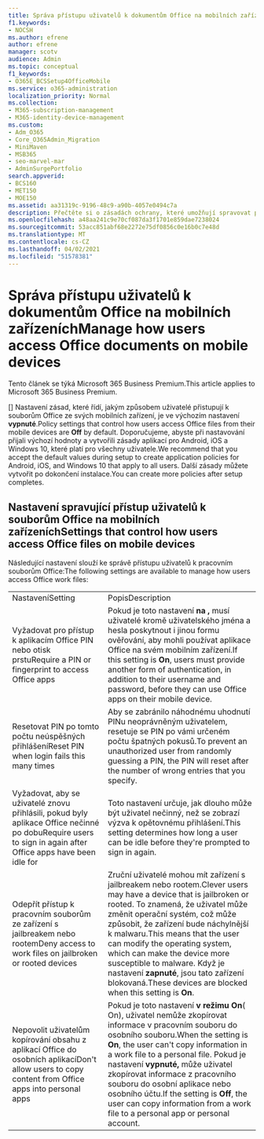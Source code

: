 ```yaml
---
title: Správa přístupu uživatelů k dokumentům Office na mobilních zařízeních
f1.keywords:
- NOCSH
ms.author: efrene
author: efrene
manager: scotv
audience: Admin
ms.topic: conceptual
f1_keywords:
- O365E_BCSSetup4OfficeMobile
ms.service: o365-administration
localization_priority: Normal
ms.collection:
- M365-subscription-management
- M365-identity-device-management
ms.custom:
- Adm_O365
- Core_O365Admin_Migration
- MiniMaven
- MSB365
- seo-marvel-mar
- AdminSurgePortfolio
search.appverid:
- BCS160
- MET150
- MOE150
ms.assetid: aa31319c-9196-48c9-a90b-4057e0494c7a
description: Přečtěte si o zásadách ochrany, které umožňují spravovat přístup uživatelů k aplikacím Office a pracovním souborům z mobilních zařízení.
ms.openlocfilehash: a48aa241c9e70cf087da3f1701e859dae7238024
ms.sourcegitcommit: 53acc851abf68e2272e75df0856c0e16b0c7e48d
ms.translationtype: MT
ms.contentlocale: cs-CZ
ms.lasthandoff: 04/02/2021
ms.locfileid: "51578381"
---
```

# <a name="manage-how-users-access-office-documents-on-mobile-devices"></a><span data-ttu-id="0815f-103">Správa přístupu uživatelů k dokumentům Office na mobilních zařízeních</span><span class="sxs-lookup"><span data-stu-id="0815f-103">Manage how users access Office documents on mobile devices</span></span>

<span data-ttu-id="0815f-104">Tento článek se týká Microsoft 365 Business Premium.</span><span class="sxs-lookup"><span data-stu-id="0815f-104">This article applies to Microsoft 365 Business Premium.</span></span>

<span data-ttu-id="0815f-105">[] Nastavení zásad, které řídí, jakým způsobem uživatelé přistupují k souborům Office ze svých mobilních zařízení, je ve výchozím nastavení **vypnuté**.</span><span class="sxs-lookup"><span data-stu-id="0815f-105">Policy settings that control how users access Office files from their mobile devices are **Off** by default.</span></span> <span data-ttu-id="0815f-106">Doporučujeme, abyste při nastavování přijali výchozí hodnoty a vytvořili zásady aplikací pro Android, iOS a Windows 10, které platí pro všechny uživatele.</span><span class="sxs-lookup"><span data-stu-id="0815f-106">We recommend that you accept the default values during setup to create application policies for Android, iOS, and Windows 10 that apply to all users.</span></span> <span data-ttu-id="0815f-107">Další zásady můžete vytvořit po dokončení instalace.</span><span class="sxs-lookup"><span data-stu-id="0815f-107">You can create more policies after setup completes.</span></span> 
  
## <a name="settings-that-control-how-users-access-office-files-on-mobile-devices"></a><span data-ttu-id="0815f-108">Nastavení spravující přístup uživatelů k souborům Office na mobilních zařízeních</span><span class="sxs-lookup"><span data-stu-id="0815f-108">Settings that control how users access Office files on mobile devices</span></span>

<span data-ttu-id="0815f-109">Následující nastavení slouží ke správě přístupu uživatelů k pracovním souborům Office:</span><span class="sxs-lookup"><span data-stu-id="0815f-109">The following settings are available to manage how users access Office work files:</span></span>
  
|||
|:-----|:-----|
|<span data-ttu-id="0815f-110">Nastavení</span><span class="sxs-lookup"><span data-stu-id="0815f-110">Setting</span></span>  <br/> |<span data-ttu-id="0815f-111">Popis</span><span class="sxs-lookup"><span data-stu-id="0815f-111">Description</span></span>  <br/> |
|<span data-ttu-id="0815f-112">Vyžadovat pro přístup k aplikacím Office PIN nebo otisk prstu</span><span class="sxs-lookup"><span data-stu-id="0815f-112">Require a PIN or fingerprint to access Office apps</span></span>  <br/> |<span data-ttu-id="0815f-113">Pokud je toto nastavení **na ,** musí uživatelé kromě uživatelského jména a hesla poskytnout i jinou formu ověřování, aby mohli používat aplikace Office na svém mobilním zařízení.</span><span class="sxs-lookup"><span data-stu-id="0815f-113">If this setting is **On**, users must provide another form of authentication, in addition to their username and password, before they can use Office apps on their mobile device.</span></span>  <br/> |
|<span data-ttu-id="0815f-114">Resetovat PIN po tomto počtu neúspěšných přihlášení</span><span class="sxs-lookup"><span data-stu-id="0815f-114">Reset PIN when login fails this many times</span></span>  <br/> |<span data-ttu-id="0815f-115">Aby se zabránilo náhodnému uhodnutí PINu neoprávněným uživatelem, resetuje se PIN po vámi určeném počtu špatných pokusů.</span><span class="sxs-lookup"><span data-stu-id="0815f-115">To prevent an unauthorized user from randomly guessing a PIN, the PIN will reset after the number of wrong entries that you specify.</span></span>  <br/> |
|<span data-ttu-id="0815f-116">Vyžadovat, aby se uživatelé znovu přihlásili, pokud byly aplikace Office nečinné po dobu</span><span class="sxs-lookup"><span data-stu-id="0815f-116">Require users to sign in again after Office apps have been idle for</span></span>  <br/> |<span data-ttu-id="0815f-117">Toto nastavení určuje, jak dlouho může být uživatel nečinný, než se zobrazí výzva k opětovnému přihlášení.</span><span class="sxs-lookup"><span data-stu-id="0815f-117">This setting determines how long a user can be idle before they're prompted to sign in again.</span></span>  <br/> |
|<span data-ttu-id="0815f-118">Odepřít přístup k pracovním souborům ze zařízení s jailbreakem nebo rootem</span><span class="sxs-lookup"><span data-stu-id="0815f-118">Deny access to work files on jailbroken or rooted devices</span></span>  <br/> |<span data-ttu-id="0815f-119">Zruční uživatelé mohou mít zařízení s jailbreakem nebo rootem.</span><span class="sxs-lookup"><span data-stu-id="0815f-119">Clever users may have a device that is jailbroken or rooted.</span></span> <span data-ttu-id="0815f-120">To znamená, že uživatel může změnit operační systém, což může způsobit, že zařízení bude náchylnější k malwaru.</span><span class="sxs-lookup"><span data-stu-id="0815f-120">This means that the user can modify the operating system, which can make the device more susceptible to malware.</span></span> <span data-ttu-id="0815f-121">Když je nastavení **zapnuté**, jsou tato zařízení blokovaná.</span><span class="sxs-lookup"><span data-stu-id="0815f-121">These devices are blocked when this setting is **On**.</span></span>  <br/> |
|<span data-ttu-id="0815f-122">Nepovolit uživatelům kopírování obsahu z aplikací Office do osobních aplikací</span><span class="sxs-lookup"><span data-stu-id="0815f-122">Don't allow users to copy content from Office apps into personal apps</span></span>  <br/> |<span data-ttu-id="0815f-123">Pokud je toto nastavení **v režimu On**( On), uživatel nemůže zkopírovat informace v pracovním souboru do osobního souboru.</span><span class="sxs-lookup"><span data-stu-id="0815f-123">When the setting is **On**, the user can't copy information in a work file to a personal file.</span></span> <span data-ttu-id="0815f-124">Pokud je nastavení **vypnuté,** může uživatel zkopírovat informace z pracovního souboru do osobní aplikace nebo osobního účtu.</span><span class="sxs-lookup"><span data-stu-id="0815f-124">If the setting is **Off**, the user can copy information from a work file to a personal app or personal account.</span></span>  <br/> |
   

